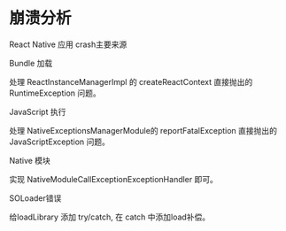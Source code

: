 # 崩溃分析

React Native 应用 crash主要来源

Bundle 加载

处理 ReactInstanceManagerImpl 的 createReactContext 直接抛出的 RuntimeException 问题。


JavaScript 执行

处理 NativeExceptionsManagerModule的 reportFatalException 直接抛出的 JavaScriptException 问题。


Native 模块

实现 NativeModuleCallExceptionExceptionHandler 即可。


SOLoader错误

给loadLibrary 添加 try/catch, 在 catch 中添加load补偿。